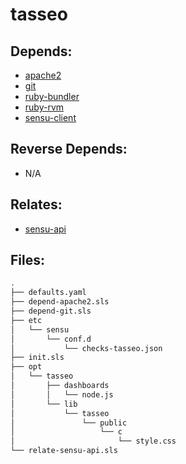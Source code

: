 # tasseo

## Depends:

  -  [apache2](/salt/apache2)
  -  [git](/salt/git)
  -  [ruby-bundler](/salt/ruby-bundler)
  -  [ruby-rvm](/salt/ruby-rvm)
  -  [sensu-client](/salt/sensu-client)

## Reverse Depends:

  -  N/A

## Relates:

  -  [sensu-api](/salt/sensu-api)

## Files:

```bash
.
├── defaults.yaml
├── depend-apache2.sls
├── depend-git.sls
├── etc
│   └── sensu
│       └── conf.d
│           └── checks-tasseo.json
├── init.sls
├── opt
│   └── tasseo
│       ├── dashboards
│       │   └── node.js
│       └── lib
│           └── tasseo
│               └── public
│                   └── c
│                       └── style.css
└── relate-sensu-api.sls
```
